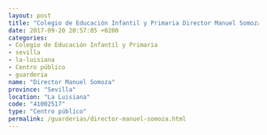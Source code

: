 ```yaml
---
layout: post
title: "Colegio de Educación Infantil y Primaria Director Manuel Somoza"
date: 2017-09-20 20:57:05 +0200
categories:
- Colegio de Educación Infantil y Primaria
- sevilla
- la-luisiana
- Centro público
- guarderia
name: "Director Manuel Somoza"
province: "Sevilla"
location: "La Luisiana"
code: "41002517"
type: "Centro público"
permalink: /guarderias/director-manuel-somoza.html
---
```

